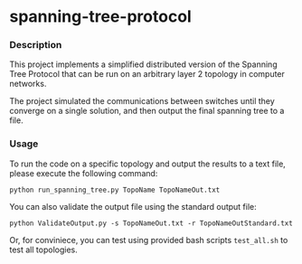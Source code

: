 # spanning-tree-protocol

### Description

This project implements a simplified distributed version of the Spanning Tree Protocol that can be run on an arbitrary layer 2 topology in computer networks.

The project simulated the communications between switches until they converge on a single solution, and then output the final spanning tree to a file.

### Usage
To run the code on a specific topology and output the results to a text file, please execute the following command:
```
python run_spanning_tree.py TopoName TopoNameOut.txt
```
You can also validate the output file using the standard output file:
```
python ValidateOutput.py -s TopoNameOut.txt -r TopoNameOutStandard.txt
```
Or, for conviniece, you can test using provided bash scripts `test_all.sh` to test all topologies. 
